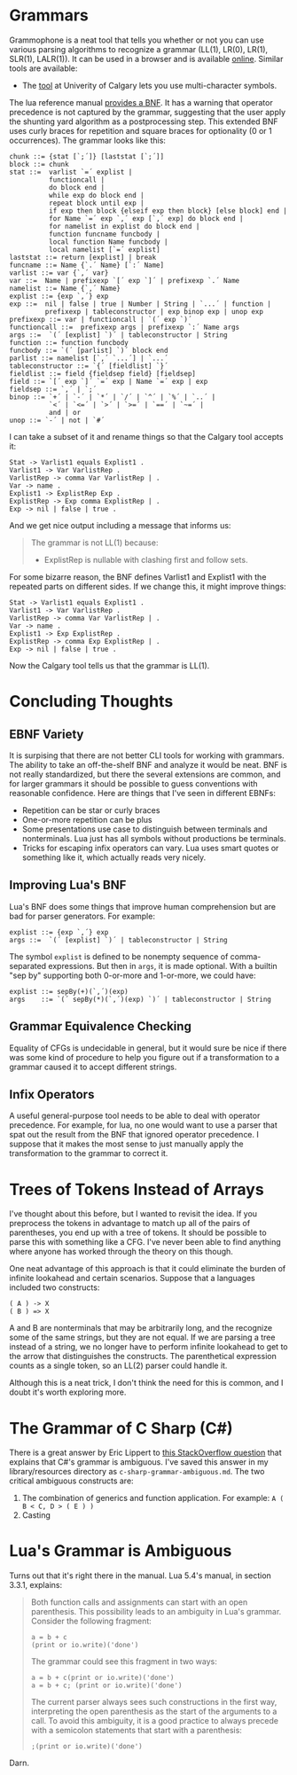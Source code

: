# Grammars

Grammophone is a neat tool that tells you whether or not you can use
various parsing algorithms to recognize a grammar (LL(1), LR(0), LR(1),
SLR(1), LALR(1)). It can be used in a browser and is available
[online](https://mdaines.github.io/grammophone). Similar tools
are available:

* The [tool](https://smlweb.cpsc.ucalgary.ca/start.html) at Univerity
  of Calgary lets you use multi-character symbols.

The lua reference manual [provides a BNF](https://www.lua.org/manual/5.1/manual.html).
It has a warning that operator precedence is not captured by the grammar,
suggesting that the user apply the shunting yard algorithm as a postprocessing
step. This extended BNF uses curly braces for repetition and square braces
for optionality (0 or 1 occurrences). The grammar looks like this:

    chunk ::= {stat [`;´]} [laststat [`;´]]
    block ::= chunk
    stat ::=  varlist `=´ explist | 
              functioncall | 
              do block end | 
              while exp do block end | 
              repeat block until exp | 
              if exp then block {elseif exp then block} [else block] end | 
              for Name `=´ exp `,´ exp [`,´ exp] do block end | 
              for namelist in explist do block end | 
              function funcname funcbody | 
              local function Name funcbody | 
              local namelist [`=´ explist] 
    laststat ::= return [explist] | break
    funcname ::= Name {`.´ Name} [`:´ Name]
    varlist ::= var {`,´ var}
    var ::=  Name | prefixexp `[´ exp `]´ | prefixexp `.´ Name 
    namelist ::= Name {`,´ Name}
    explist ::= {exp `,´} exp
    exp ::=  nil | false | true | Number | String | `...´ | function | 
             prefixexp | tableconstructor | exp binop exp | unop exp 
    prefixexp ::= var | functioncall | `(´ exp `)´
    functioncall ::=  prefixexp args | prefixexp `:´ Name args 
    args ::=  `(´ [explist] `)´ | tableconstructor | String 
    function ::= function funcbody
    funcbody ::= `(´ [parlist] `)´ block end
    parlist ::= namelist [`,´ `...´] | `...´
    tableconstructor ::= `{´ [fieldlist] `}´
    fieldlist ::= field {fieldsep field} [fieldsep]
    field ::= `[´ exp `]´ `=´ exp | Name `=´ exp | exp
    fieldsep ::= `,´ | `;´
    binop ::= `+´ | `-´ | `*´ | `/´ | `^´ | `%´ | `..´ | 
              `<´ | `<=´ | `>´ | `>=´ | `==´ | `~=´ | 
              and | or
    unop ::= `-´ | not | `#´

I can take a subset of it and rename things so that the Calgary tool
accepts it:

    Stat -> Varlist1 equals Explist1 .
    Varlist1 -> Var VarlistRep .
    VarlistRep -> comma Var VarlistRep | .
    Var -> name .
    Explist1 -> ExplistRep Exp .
    ExplistRep -> Exp comma ExplistRep | .
    Exp -> nil | false | true .

And we get nice output including a message that informs us:

> The grammar is not LL(1) because:
>
> * ExplistRep is nullable with clashing first and follow sets.

For some bizarre reason, the BNF defines Varlist1 and Explist1 with
the repeated parts on different sides. If we change this, it might
improve things:

    Stat -> Varlist1 equals Explist1 .
    Varlist1 -> Var VarlistRep .
    VarlistRep -> comma Var VarlistRep | .
    Var -> name .
    Explist1 -> Exp ExplistRep .
    ExplistRep -> comma Exp ExplistRep | .
    Exp -> nil | false | true .

Now the Calgary tool tells us that the grammar is LL(1).

# Concluding Thoughts

## EBNF Variety

It is surpising that there are not better CLI tools for working with grammars.
The ability to take an off-the-shelf BNF and analyze it would be neat. BNF is
not really standardized, but there the several extensions are common, and for
larger grammars it should be possible to guess conventions with reasonable
confidence. Here are things that I've seen in different EBNFs:

* Repetition can be star or curly braces
* One-or-more repetition can be plus
* Some presentations use case to distinguish between terminals and
  nonterminals. Lua just has all symbols without productions be
  terminals.
* Tricks for escaping infix operators can vary. Lua uses smart quotes or
  something like it, which actually reads very nicely.

## Improving Lua's BNF

Lua's BNF does some things that improve human comprehension but are bad
for parser generators. For example: 

    explist ::= {exp `,´} exp
    args ::=  `(´ [explist] `)´ | tableconstructor | String 

The symbol `explist` is defined to be nonempty sequence of comma-separated
expressions. But then in `args`, it is made optional. With a builtin "sep by"
supporting both 0-or-more and 1-or-more, we could have:

    explist ::= sepBy(+)(`,´)(exp)
    args    ::= `(´ sepBy(*)(`,´)(exp) `)´ | tableconstructor | String

## Grammar Equivalence Checking

Equality of CFGs is undecidable in general, but it would sure be nice
if there was some kind of procedure to help you figure out if a transformation
to a grammar caused it to accept different strings.

## Infix Operators

A useful general-purpose tool needs to be able to deal with operator
precedence. For example, for lua, no one would want to use a parser that
spat out the result from the BNF that ignored operator precedence.
I suppose that it makes the most sense to just manually apply the
transformation to the grammar to correct it.

# Trees of Tokens Instead of Arrays

I've thought about this before, but I wanted to revisit the idea. If you
preprocess the tokens in advantage to match up all of the pairs of parentheses,
you end up with a tree of tokens. It should be possible to parse this with
something like a CFG. I've never been able to find anything where anyone has
worked through the theory on this though.

One neat advantage of this approach is that it could eliminate the burden of
infinite lookahead and certain scenarios. Suppose that a languages included
two constructs:

    ( A ) -> X
    ( B ) => X

A and B are nonterminals that may be arbitrarily long, and the recognize some
of the same strings, but they are not equal. If we are parsing a tree instead
of a string, we no longer have to perform infinite lookahead to get to the
arrow that distinguishes the constructs. The parenthetical expression counts
as a single token, so an LL(2) parser could handle it.

Although this is a neat trick, I don't think the need for this is common, and
I doubt it's worth exploring more.

# The Grammar of C Sharp (C#)

There is a great answer by Eric Lippert to
[this StackOverflow question](https://stackoverflow.com/questions/16928725/is-cs-lambda-expression-grammar-lalr1)
that explains that C#'s grammar is ambiguous. I've saved this answer in
my library/resources directory as `c-sharp-grammar-ambiguous.md`. The two
critical ambiguous constructs are:

1. The combination of generics and function application. For example: `A ( B < C, D > ( E ) )`
2. Casting

# Lua's Grammar is Ambiguous

Turns out that it's right there in the manual. Lua 5.4's manual, in
section 3.3.1, explains:

> Both function calls and assignments can start with an open parenthesis.
> This possibility leads to an ambiguity in Lua's grammar. Consider the
> following fragment:
> 
>     a = b + c
>     (print or io.write)('done')
> 
> The grammar could see this fragment in two ways:
> 
>     a = b + c(print or io.write)('done')
>     a = b + c; (print or io.write)('done')
> 
> The current parser always sees such constructions in the first way,
> interpreting the open parenthesis as the start of the arguments to a call.
> To avoid this ambiguity, it is a good practice to always precede with
> a semicolon statements that start with a parenthesis:
> 
>     ;(print or io.write)('done')

Darn.
